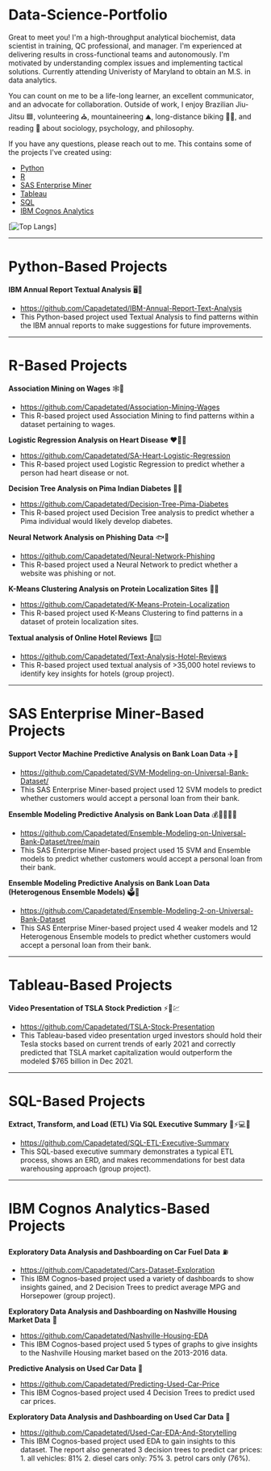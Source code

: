 # Data-Science-Portfolio

Great to meet you! I'm a high-throughput analytical biochemist, data scientist in training, QC professional, and manager. I'm experienced at delivering results in cross-functional teams and autonomously. I'm motivated by understanding complex issues and implementing tactical solutions. Currently attending Univeristy of Maryland to obtain an M.S. in data analytics.

You can count on me to be a life-long learner, an excellent communicator, and an advocate for collaboration. Outside of work, I enjoy Brazilian Jiu-Jitsu 🟦, volunteering ⛪, mountaineering ⛰️, long-distance biking 🚴‍♂️, and reading 📖 about sociology, psychology, and philosophy.

If you have any questions, please reach out to me. This contains some of the projects I've created using:
* [Python](https://github.com/Capadetated/Data-Science-Portfolio/blob/gh-pages/README.md#python-based-projects) 
* [R](https://github.com/Capadetated/Data-Science-Portfolio/blob/gh-pages/README.md#r-based-projects)
* [SAS Enterprise Miner](https://github.com/Capadetated/Data-Science-Portfolio/blob/gh-pages/README.md#sas-enterprise-miner-based-projects)
* [Tableau](https://github.com/Capadetated/Data-Science-Portfolio/blob/gh-pages/README.md#tableau-based-projects)
* [SQL](https://github.com/Capadetated/Data-Science-Portfolio/blob/gh-pages/README.md#SQL-based-projects)
* [IBM Cognos Analytics](https://github.com/Capadetated/Data-Science-Portfolio/blob/gh-pages/README.md#ibm-cognos-analytics-based-projects)

[![Top Langs](https://github-readme-stats.vercel.app/api/top-langs/?username=capadetated&layout=pie&langs_count=8)]
_________________________________________________________
# Python-Based Projects

**IBM Annual Report Textual Analysis** :desktop_computer::page_facing_up:	
* https://github.com/Capadetated/IBM-Annual-Report-Text-Analysis
* This Python-based project used Textual Analysis to find patterns within the IBM annual reports to make suggestions for future improvements.

_________________________________________________________
# R-Based Projects

**Association Mining on Wages** :spider_web::money_with_wings:	
* https://github.com/Capadetated/Association-Mining-Wages
* This R-based project used Association Mining to find patterns within a dataset pertaining to wages.

**Logistic Regression Analysis on Heart Disease** :heart:🧑‍⚕️
* https://github.com/Capadetated/SA-Heart-Logistic-Regression
* This R-based project used Logistic Regression to predict whether a person had heart disease or not.

**Decision Tree Analysis on Pima Indian Diabetes** :deciduous_tree:🍬
* https://github.com/Capadetated/Decision-Tree-Pima-Diabetes
* This R-based project used Decision Tree analysis to predict whether a Pima individual would likely develop diabetes.

**Neural Network Analysis on Phishing Data** :fish::incoming_envelope:
* https://github.com/Capadetated/Neural-Network-Phishing
* This R-based project used a Neural Network to predict whether a website was phishing or not. 

**K-Means Clustering Analysis on Protein Localization Sites** :microscope::dna:
* https://github.com/Capadetated/K-Means-Protein-Localization
* This R-based project used K-Means Clustering to find patterns in a dataset of protein localization sites.

**Textual analysis of Online Hotel Reviews** :hotel::keyboard:
* https://github.com/Capadetated/Text-Analysis-Hotel-Reviews
* This R-based project used textual analysis of >35,000 hotel reviews to identify key insights for hotels (group project).

_________________________________________________________
# SAS Enterprise Miner-Based Projects

**Support Vector Machine Predictive Analysis on Bank Loan Data** :airplane::bank:
* https://github.com/Capadetated/SVM-Modeling-on-Universal-Bank-Dataset/
* This SAS Enterprise Miner-based project used 12 SVM models to predict whether customers would accept a personal loan from their bank.

**Ensemble Modeling Predictive Analysis on Bank Loan Data** :moneybag::deciduous_tree::deciduous_tree::deciduous_tree::bank:
* https://github.com/Capadetated/Ensemble-Modeling-on-Universal-Bank-Dataset/tree/main
* This SAS Enterprise Miner-based project used 15 SVM and Ensemble models to predict whether customers would accept a personal loan from their bank.

**Ensemble Modeling Predictive Analysis on Bank Loan Data (Heterogenous Ensemble Models)** :ballot_box::bank:
* https://github.com/Capadetated/Ensemble-Modeling-2-on-Universal-Bank-Dataset  
* This SAS Enterprise Miner-based project used 4 weaker models and 12 Heterogenous Ensemble models to predict whether customers would accept a personal loan from their bank.

_________________________________________________________
# Tableau-Based Projects

**Video Presentation of TSLA Stock Prediction** :zap::car::chart:
* https://github.com/Capadetated/TSLA-Stock-Presentation
* This Tableau-based video presentation urged investors should hold their Tesla stocks based on current trends of early 2021 and correctly predicted that TSLA market capitalization would outperform the modeled $765 billion in Dec 2021.

_________________________________________________________
# SQL-Based Projects

**Extract, Transform, and Load (ETL) Via SQL Executive Summary** :floppy_disk::zap::computer::page_with_curl:
* https://github.com/Capadetated/SQL-ETL-Executive-Summary
* This SQL-based executive summary demonstrates a typical ETL process, shows an ERD, and makes recommendations for best data warehousing approach (group project).
_________________________________________________________
# IBM Cognos Analytics-Based Projects

**Exploratory Data Analysis and Dashboarding on Car Fuel Data** :fuelpump:	
* https://github.com/Capadetated/Cars-Dataset-Exploration
* This IBM Cognos-based project used a variety of dashboards to show insights gained, and 2 Decision Trees to predict average MPG and Horsepower (group project).

**Exploratory Data Analysis and Dashboarding on Nashville Housing Market Data** :house_with_garden:	
* https://github.com/Capadetated/Nashville-Housing-EDA
* This IBM Cognos-based project used 5 types of graphs to give insights to the Nashville Housing market based on the 2013-2016 data.

**Predictive Analysis on Used Car Data** :red_car:	
* https://github.com/Capadetated/Predicting-Used-Car-Price
* This IBM Cognos-based project used 4 Decision Trees to predict used car prices.

**Exploratory Data Analysis and Dashboarding on Used Car Data** :blue_car:	
* https://github.com/Capadetated/Used-Car-EDA-And-Storytelling
* This IBM Cognos-based project used EDA to gain insights to this dataset. The report also generated 3 decision trees to predict car prices: 1. all vehicles: 81% 2. diesel cars only: 75% 3. petrol cars only (76%).
